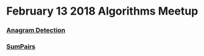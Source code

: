 # February 13 2018 Algorithms Meetup

### [Anagram Detection](https://github.com/WomenWhoCodeNYC/Algorithms/blob/master/challenges/anagramDetection/anagramDetection.md)
### [SumPairs](https://github.com/WomenWhoCodeNYC/Algorithms/blob/master/challenges/sumPairs/sumPairs.md)
